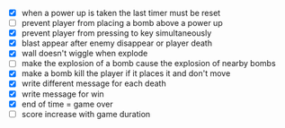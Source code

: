 +   [x] when a power up is taken the last timer must be reset
+   [ ] prevent player from placing a bomb above a power up
+   [x] prevent player from pressing to key simultaneously
+   [x] blast appear after enemy disappear or player death
+   [x] wall doesn't wiggle when explode
+   [ ] make the explosion of a bomb cause the explosion of nearby bombs
+   [x] make a bomb kill the player if it places it and don't move
+   [x] write different message for each death
+   [x] write message for win
+   [x] end of time = game over
+   [ ] score increase with game duration